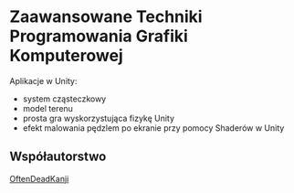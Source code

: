# Zaawansowane Techniki Programowania Grafiki Komputerowej
Aplikacje w Unity:
- system cząsteczkowy
- model terenu
- prosta gra wyskorzystująca fizykę Unity
- efekt malowania pędzlem po ekranie przy pomocy Shaderów w Unity

## Współautorstwo

[OftenDeadKanji](https://github.com/OftenDeadKanji)
